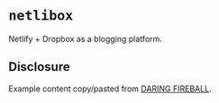 # `netlibox`

Netlify + Dropbox as a blogging platform.

## Disclosure

Example content copy/pasted from [DARING FIREBALL](https://daringfireball.net).
